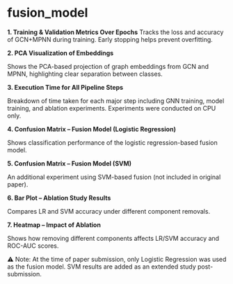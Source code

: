 # fusion_model
**1. Training & Validation Metrics Over Epochs**
Tracks the loss and accuracy of GCN+MPNN during training. Early stopping helps prevent overfitting.

**2. PCA Visualization of Embeddings**

Shows the PCA-based projection of graph embeddings from GCN and MPNN, highlighting clear separation between classes.

**3. Execution Time for All Pipeline Steps**

Breakdown of time taken for each major step including GNN training, model training, and ablation experiments. Experiments were conducted on CPU only.

**4. Confusion Matrix – Fusion Model (Logistic Regression)**

Shows classification performance of the logistic regression-based fusion model.

**5. Confusion Matrix – Fusion Model (SVM)**

An additional experiment using SVM-based fusion (not included in original paper).

**6. Bar Plot – Ablation Study Results**

Compares LR and SVM accuracy under different component removals.

**7. Heatmap – Impact of Ablation**

Shows how removing different components affects LR/SVM accuracy and ROC-AUC scores.

⚠️ Note: At the time of paper submission, only Logistic Regression was used as the fusion model. SVM results are added as an extended study post-submission.

